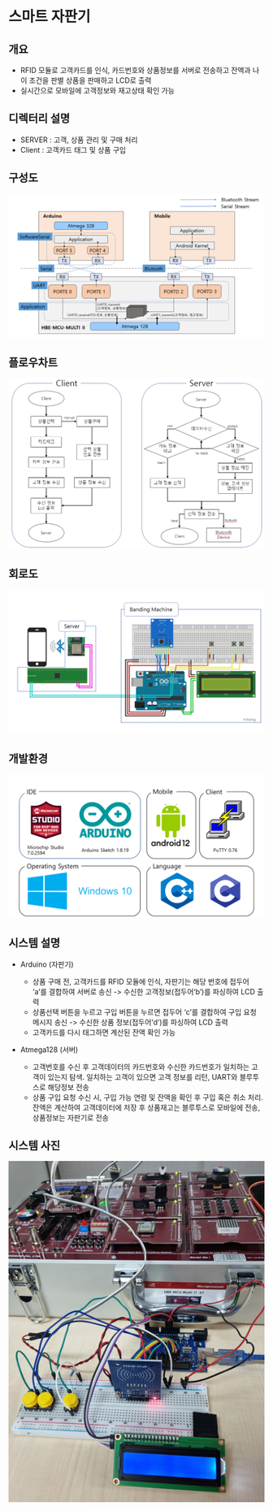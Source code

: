 스마트 자판기
=========

개요
----------
* RFID 모듈로 고객카드를 인식, 카드번호와 상품정보를 서버로 전송하고 잔액과 나이 조건을 판별 상품을 판매하고 LCD로 출력   
* 실시간으로 모바일에 고객정보와 재고상태 확인 가능
   
디렉터리 설명
---------
* SERVER : 고객, 상품 관리 및 구매 처리
* Client : 고객카드 태그 및 상품 구입
      
구성도
---------
![structure](/Readme_src/structure.png)   
    
    
플로우차트
---------
![flowchart](/Readme_src/flow.png)
    
    
회로도
---------
![circuit](/Readme_src/circuit.png)   

    
개발환경
---------
![env](/Readme_src/env.png)   
    
시스템 설명
---------
- Arduino (자판기)
   - 상품 구매 전, 고객카드를 RFID 모듈에 인식, 자판기는 해당 번호에 접두어 ‘a’를 결합하여 서버로 송신 -> 수신한 고객정보(접두어‘b’)를 파싱하여 LCD 출력
   - 상품선택 버튼을 누르고 구입 버튼을 누르면 접두어 ‘c’를 결합하여 구입 요청 메시지 송신   ->  수신한 상품 정보(접두어‘d’)를 파싱하여 LCD 출력
   - 고객카드를 다시 태그하면 계산된 잔액 확인 가능   
      
- Atmega128 (서버)
   - 고객번호를 수신 후 고객데이터의 카드번호와 수신한 카드번호가 일치하는 고객이 있는지 탐색. 일치하는 고객이 있으면 고객 정보를 리턴, UART와 블루투스로 해당정보 전송
   - 상품 구입 요청 수신 시, 구입 가능 연령 및 잔액을 확인 후 구입 혹은 취소 처리. 잔액은 계산하여 고객데이터에 저장 후 상품재고는 블루투스로 모바일에 전송, 상품정보는 자판기로 전송

     
시스템 사진
----
![systempic](/Readme_src/pic.jpg)
